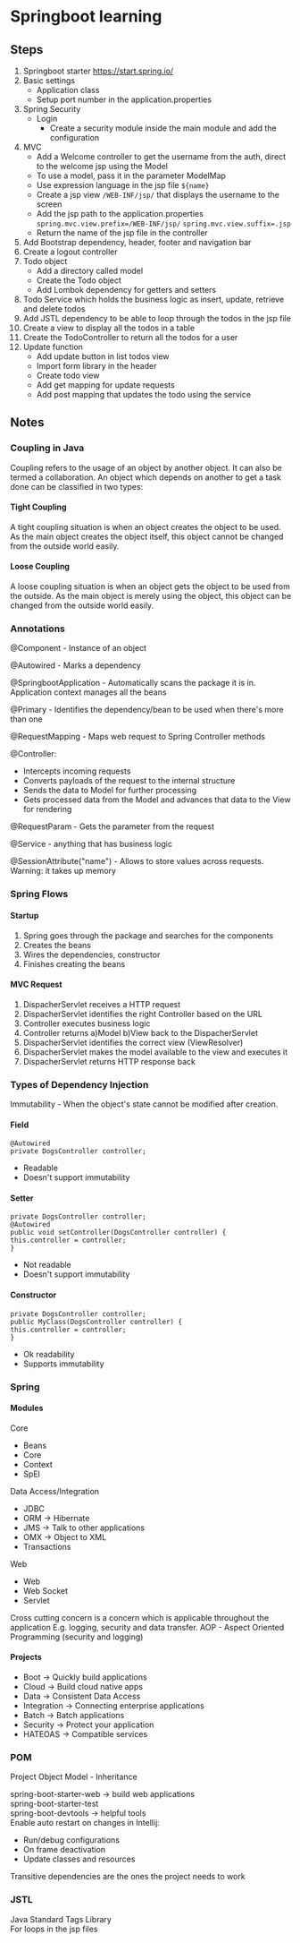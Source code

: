 # Springboot learning

## Steps
1. Springboot starter https://start.spring.io/
2. Basic settings
   - Application class
   - Setup port number in the application.properties
3. Spring Security
   - Login
      - Create a security module inside the main module and add the configuration
4. MVC
   - Add a Welcome controller to get the username from the auth, direct to the welcome jsp using the Model
   - To use a model, pass it in the parameter ModelMap
   - Use expression language in the jsp file `${name}`
   - Create a jsp view `/WEB-INF/jsp/` that displays the username to the screen 
   - Add the jsp path to the application.properties  
   `spring.mvc.view.prefix=/WEB-INF/jsp/`
    `spring.mvc.view.suffix=.jsp`
   - Return the name of the jsp file in the controller
5. Add Bootstrap dependency, header, footer and navigation bar
6. Create a logout controller
7. Todo object
   - Add a directory called model 
   - Create the Todo object
   - Add Lombok dependency for getters and setters
8. Todo Service which holds the business logic as insert, update, retrieve and delete todos
10. Add JSTL dependency to be able to loop through the todos in the jsp file
9. Create a view to display all the todos in a table
10. Create the TodoController to return all the todos for a user
11. Update function
    - Add update button in list todos view
    - Import form library in the header
    - Create todo view
    - Add get mapping for update requests
    - Add post mapping that updates the todo using the service

## Notes

### Coupling in Java

Coupling refers to the usage of an object by another object. It can also be termed a collaboration.
An object which depends on another to get a task done can be classified in two types:
#### Tight Coupling
A tight coupling situation is when an object creates the object to be used. 
As the main object creates the object itself, this object cannot be changed from the outside world easily.
#### Loose Coupling
A loose coupling situation is when an object gets the object to be used from the outside. 
As the main object is merely using the object, this object can be changed from the outside world easily.

### Annotations
@Component - Instance of an object  

@Autowired - Marks a dependency  

@SpringbootApplication - Automatically scans the package it is in. Application context manages all the beans  

@Primary - Identifies the dependency/bean to be used when there's more than one 

@RequestMapping - Maps web request to Spring Controller methods  

@Controller:  
- Intercepts incoming requests
- Converts payloads of the request to the internal structure 
- Sends the data to Model for further processing
- Gets processed data from the Model and advances that data to the View for rendering  

@RequestParam - Gets the parameter from the request  

@Service - anything that has business logic  

@SessionAttribute("name") - Allows to store values across requests. Warning: it takes up memory  

### Spring Flows
#### Startup
1. Spring goes through the package and searches for the components
2. Creates the beans
3. Wires the dependencies, constructor
4. Finishes creating the beans

#### MVC Request
1. DispacherServlet receives a HTTP request
2. DispacherServlet identifies the right Controller based on the URL
3. Controller executes business logic
4. Controller returns a)Model b)View back to the DispacherServlet
5. DispacherServlet identifies the correct view (ViewResolver)
6. DispacherServlet makes the model available to the view and executes it
7. DispacherServlet returns HTTP response back 

### Types of Dependency Injection
Immutability - When the object's state cannot be modified after creation.
#### Field
`@Autowired`  
`private DogsController controller;`  
- Readable
- Doesn't support immutability

#### Setter
`private DogsController controller;`  
`@Autowired`  
`public void setController(DogsController controller) {`  
`this.controller = controller;`  
`}`
- Not readable
- Doesn't support immutability

#### Constructor
`private DogsController controller;`  
`public MyClass(DogsController controller) {`  
`this.controller = controller;`  
`}`
- Ok readability
- Supports immutability

### Spring
#### Modules
Core
- Beans
- Core
- Context
- SpEl

Data Access/Integration
- JDBC
- ORM -> Hibernate
- JMS -> Talk to other applications
- OMX -> Object to XML
- Transactions

Web
- Web
- Web Socket
- Servlet

Cross cutting concern is a concern which is applicable throughout the application
E.g. logging, security and data transfer. AOP - Aspect Oriented Programming (security and logging)

#### Projects
- Boot -> Quickly build applications
- Cloud -> Build cloud native apps
- Data -> Consistent Data Access
- Integration -> Connecting enterprise applications
- Batch -> Batch applications
- Security -> Protect your application
- HATEOAS -> Compatible services

### POM
Project Object Model - Inheritance

spring-boot-starter-web -> build web applications  
spring-boot-starter-test  
spring-boot-devtools -> helpful tools  
Enable auto restart on changes in Intellij:  
- Run/debug configurations
- On frame deactivation
- Update classes and resources

Transitive dependencies are the ones the project needs to work

### JSTL 
Java Standard Tags Library  
For loops in the jsp files  

